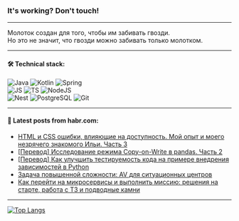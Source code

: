 ### It's working? Don't touch!

---
Молоток создан для того, чтобы им забивать гвозди. <br>
Но это не значит, что гвозди можно забивать только молотком.

---

#### 🛠️ Technical stack:

![Java](https://img.shields.io/badge/Java-informational?logo=Oracle&style=flat&logoColor=white&color=FF4500)
![Kotlin](https://img.shields.io/badge/Kotlin-informational?logo=Kotlin&style=flat&logoColor=white&color=774D97)
![Spring](https://img.shields.io/badge/SpringBoot-informational?logo=SpringBoot&style=flat&logoColor=white&color=6DB33F) <br>
![JS](https://img.shields.io/badge/JS-informational?logo=javaScript&style=flat&logoColor=black&color=F7Df1E)
![TS](https://img.shields.io/badge/TypeScript-informational?logo=typeScript&style=flat&logoColor=black&color=0667A8)
![NodeJS](https://img.shields.io/badge/NodeJS-informational?logo=node.js&style=flat&logoColor=white&color=70A760) <br>
![Nest](https://img.shields.io/badge/NestJS-informational?logo=NestJS&style=flat&logoColor=white&color=E0234E)
![PostgreSQL](https://img.shields.io/badge/PostgreSQL-informational?logo=PostgreSQL&style=flat&logoColor=white&color=DAA520)
![Git](https://img.shields.io/badge/Git-informational?logo=git&style=flat&logoColor=white&color=778899)

___

#### 💬 Latest posts from habr.com:

<!-- BLOG-POST-LIST:START -->
- [HTML и CSS ошибки, влияющие на доступность. Мой опыт и моего незрячего знакомого Ильи. Часть 3](https://habr.com/ru/companies/ruvds/articles/771082/?utm_source=habrahabr&utm_medium=rss&utm_campaign=771082)
- [[Перевод] Исследование режима Copy-on-Write в pandas. Часть 2](https://habr.com/ru/companies/wunderfund/articles/769178/?utm_source=habrahabr&utm_medium=rss&utm_campaign=769178)
- [[Перевод] Как улучшить тестируемость кода на примере внедрения зависимостей в Python](https://habr.com/ru/articles/772162/?utm_source=habrahabr&utm_medium=rss&utm_campaign=772162)
- [Задача повышенной сложности: AV для ситуационных центров](https://habr.com/ru/companies/lanit/articles/770952/?utm_source=habrahabr&utm_medium=rss&utm_campaign=770952)
- [Как перейти на микросервисы и выполнить миссию: решения на старте, работа с ТЗ и подводные камни](https://habr.com/ru/companies/simbirsoft/articles/771718/?utm_source=habrahabr&utm_medium=rss&utm_campaign=771718)
<!-- BLOG-POST-LIST:END -->

---
[![Top Langs](https://github-readme-stats-git-master-advtsetting-gmailcom.vercel.app/api/top-langs/?username=zloylis&langs_count=10&hide_title=false&title_color=e6edf3&size_weight=0.5&count_weight=0.5&layout=compact&hide_border=true&theme=dracula)](https://github.com/zloylis)

<!-- ![GitHub stats](https://github-readme-stats-git-master-advtsetting-gmailcom.vercel.app/api?username=zloylis&show_icons=true&hide_border=true&theme=dracula&hide_title=true&include_all_commits=true&count_private=true&hide=contribs&hide_rank=true) -->
